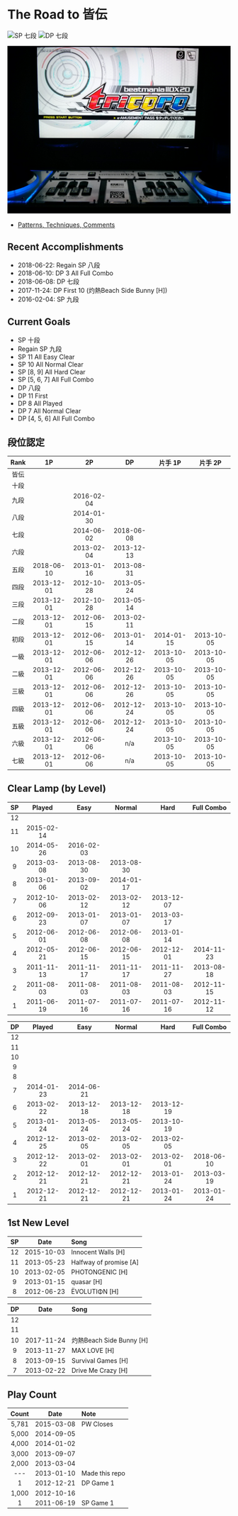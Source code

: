 # The Road to 皆伝

![SP 七段](https://img.shields.io/badge/SP-八段-brightgreen.svg) ![DP 七段](https://img.shields.io/badge/DP-七段-brightgreen.svg)

![IIDX Lincle + Real Edition Double](./tricoro.jpg)

- [Patterns, Techniques, Comments](./comments.md)

## Recent Accomplishments

- 2018-06-22: Regain SP 八段
- 2018-06-10: DP 3 All Full Combo
- 2018-06-08: DP 七段
- 2017-11-24: DP First 10 (灼熱Beach Side Bunny [H])
- 2016-02-04: SP 九段

## Current Goals

- SP 十段
- Regain SP 九段
- SP 11 All Easy Clear
- SP 10 All Normal Clear
- SP [8, 9] All Hard Clear
- SP [5, 6, 7] All Full Combo
- DP 八段
- DP 11 First
- DP 8 All Played
- DP 7 All Normal Clear
- DP [4, 5, 6] All Full Combo

## 段位認定

Rank | 1P | 2P | DP | 片手 1P | 片手 2P
:---:|:--:|:--:|:--:|:-------:|:-------:
皆伝 |
十段 |
九段 || 2016-02-04 |
八段 || 2014-01-30 |
七段 || 2014-06-02 | 2018-06-08 |
六段 || 2013-02-04 | 2013-12-13 |
五段 | 2018-06-10 | 2013-01-16 | 2013-08-31 |
四段 | 2013-12-01 | 2012-10-28 | 2013-05-24 |
三段 | 2013-12-01 | 2012-10-28 | 2013-05-14 |
二段 | 2013-12-01 | 2012-06-15 | 2013-02-11 |
初段 | 2013-12-01 | 2012-06-15 | 2013-01-14 | 2014-01-15 | 2013-10-05
一級 | 2013-12-01 | 2012-06-06 | 2012-12-26 | 2013-10-05 | 2013-10-05
二級 | 2013-12-01 | 2012-06-06 | 2012-12-26 | 2013-10-05 | 2013-10-05
三級 | 2013-12-01 | 2012-06-06 | 2012-12-26 | 2013-10-05 | 2013-10-05
四級 | 2013-12-01 | 2012-06-06 | 2012-12-24 | 2013-10-05 | 2013-10-05
五級 | 2013-12-01 | 2012-06-06 | 2012-12-24 | 2013-10-05 | 2013-10-05
六級 | 2013-12-01 | 2012-06-06 | n/a | 2013-10-05 | 2013-10-05
七級 | 2013-12-01 | 2012-06-06 | n/a | 2013-10-05 | 2013-10-05

## Clear Lamp (by Level)

SP | Played | Easy | Normal | Hard | Full Combo
:-:|:------:|:----:|:------:|:----:|:---------:
12 |
11 | 2015-02-14 |
10 | 2014-05-26 | 2016-02-03 |
9  | 2013-03-08 | 2013-08-30 | 2013-08-30 |
8  | 2013-01-06 | 2013-09-02 | 2014-01-17 |
7  | 2012-10-06 | 2013-02-12 | 2013-02-12 | 2013-12-07 |
6  | 2012-09-23 | 2013-01-07 | 2013-01-07 | 2013-03-17 |
5  | 2012-06-01 | 2012-06-08 | 2012-06-08 | 2013-01-14 |
4  | 2012-05-21 | 2012-06-15 | 2012-06-15 | 2012-12-01 | 2014-11-23
3  | 2011-11-13 | 2011-11-17 | 2011-11-17 | 2011-11-27 | 2013-08-18
2  | 2011-08-03 | 2011-08-03 | 2011-08-03 | 2011-08-03 | 2012-11-15
1  | 2011-06-19 | 2011-07-16 | 2011-07-16 | 2011-07-16 | 2012-11-12

DP | Played | Easy | Normal | Hard | Full Combo
:-:|:------:|:----:|:------:|:----:|:---------:
12 |
11 |
10 |
9  |
8  |
7  | 2014-01-23 | 2014-06-21 |
6  | 2013-02-22 | 2013-12-18 | 2013-12-18 | 2013-12-19 |
5  | 2013-01-24 | 2013-05-24 | 2013-05-24 | 2013-10-19 |
4  | 2012-12-25 | 2013-02-05 | 2013-02-05 | 2013-02-05 |
3  | 2012-12-22 | 2013-02-01 | 2013-02-01 | 2013-02-01 | 2018-06-10
2  | 2012-12-21 | 2012-12-21 | 2012-12-21 | 2013-01-24 | 2013-03-19
1  | 2012-12-21 | 2012-12-21 | 2012-12-21 | 2013-01-24 | 2013-01-24

## 1st New Level

SP | Date | Song
:-:|:----:|:----
12 | 2015-10-03 | Innocent Walls [H]
11 | 2013-05-23 | Halfway of promise [A]
10 | 2013-02-05 | PHOTONGENIC [H]
9  | 2013-01-15 | quasar [H]
8  | 2012-06-23 | ЁVOLUTIΦN [H]

DP | Date | Song
:-:|:----:|:----
12 |
11 |
10 | 2017-11-24 | 灼熱Beach Side Bunny [H]
9  | 2013-11-27 | MAX LOVE [H]
8  | 2013-09-15 | Survival Games [H]
7  | 2013-02-22 | Drive Me Crazy [H]

## Play Count

Count | Date | Note
:----:|:----:|:----
5,781 | 2015-03-08 | PW Closes
5,000 | 2014-09-05 |
4,000 | 2014-01-02 |
3,000 | 2013-09-07 |
2,000 | 2013-03-04 |
---   | 2013-01-10 | Made this repo
1     | 2012-12-21 | DP Game 1
1,000 | 2012-10-16 |
1     | 2011-06-19 | SP Game 1
